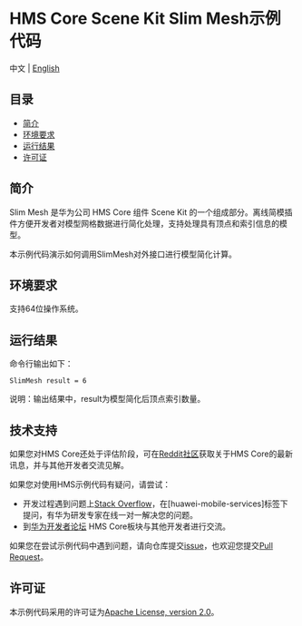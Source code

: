 # HMS Core Scene Kit Slim Mesh示例代码

中文 | [English](README.md)

## 目录

* [简介](#简介)
* [环境要求](#环境要求)
* [运行结果](#运行结果)
* [许可证](#许可证)

## 简介

Slim Mesh 是华为公司 HMS Core 组件 Scene Kit 的一个组成部分。离线简模插件方便开发者对模型网格数据进行简化处理，支持处理具有顶点和索引信息的模型。

本示例代码演示如何调用SlimMesh对外接口进行模型简化计算。


## 环境要求

支持64位操作系统。

## 运行结果

命令行输出如下：
```batch
SlimMesh result = 6
```
说明：输出结果中，result为模型简化后顶点索引数量。

##  技术支持

如果您对HMS Core还处于评估阶段，可在[Reddit社区](https://www.reddit.com/r/HuaweiDevelopers/)获取关于HMS Core的最新讯息，并与其他开发者交流见解。

如果您对使用HMS示例代码有疑问，请尝试：

- 开发过程遇到问题上[Stack Overflow](https://stackoverflow.com/questions/tagged/huawei-mobile-services?tab=Votes)，在\[huawei-mobile-services]标签下提问，有华为研发专家在线一对一解决您的问题。
- 到[华为开发者论坛](https://developer.huawei.com/consumer/cn/forum/blockdisplay?fid=18) HMS Core板块与其他开发者进行交流。

如果您在尝试示例代码中遇到问题，请向仓库提交[issue](https://github.com/HMS-Core/hms-scene-SlimLod-demo/issues)，也欢迎您提交[Pull Request](https://github.com/HMS-Core/hms-scene-SlimLod-demo/pulls)。

## 许可证

本示例代码采用的许可证为[Apache License, version 2.0](http://www.apache.org/licenses/LICENSE-2.0)。
